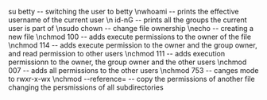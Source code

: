 su betty -- switching the user to betty 
\nwhoami -- prints the effective username of the current user
\n id-nG -- prints all the groups the current user is part of
\nsudo chown -- change file ownership
\necho -- creating a new file
\nchmod 100 -- adds execute permissions to the owner of the file
\nchmod 114  -- adds execute permission to the owner and the group owner, and read permission to other users
\nchmod 111 -- adds execution permissionn to the owner, the group owner and the other users 
\nchmod 007 -- adds all permissions to the other users 
\nchmod 753 -- canges mode to rwxr-x-wx
\nchmod --reference=  -- copy the permissions of another file
changing the persmissions of all subdirectories
